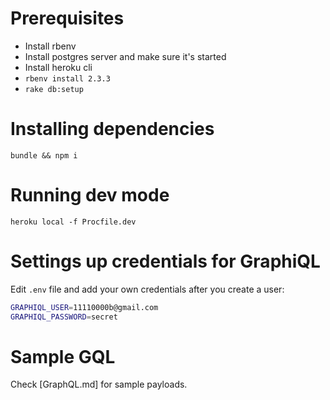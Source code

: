 # Prerequisites
* Install rbenv
* Install postgres server and make sure it's started
* Install heroku cli
* `rbenv install 2.3.3`
* `rake db:setup`

# Installing dependencies

`bundle && npm i`

# Running dev mode

`heroku local -f Procfile.dev`

# Settings up credentials for GraphiQL

Edit `.env` file and add your own credentials after you create a user:

```bash
GRAPHIQL_USER=11110000b@gmail.com
GRAPHIQL_PASSWORD=secret
```

# Sample GQL

Check [GraphQL.md] for sample payloads.
